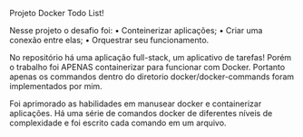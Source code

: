  Projeto Docker Todo List!

 Nesse projeto o desafio foi:
 • Conteinerizar aplicações;
 • Criar uma conexão entre elas;
 • Orquestrar seu funcionamento.

 No repositório há uma aplicação full-stack, um aplicativo de tarefas! Porém o trabalho foi APENAS containerizar para funcionar com Docker. 
 Portanto apenas os commandos dentro do diretorio docker/docker-commands foram implementados por mim.

 Foi aprimorado as habilidades em manusear docker e containerizar aplicações.
 Há uma série de comandos docker de diferentes níveis de complexidade e foi escrito cada comando em um arquivo.
 